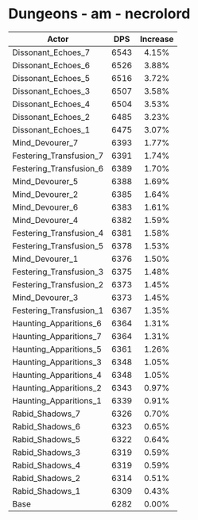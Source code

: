 # Dungeons - am - necrolord
| Actor | DPS | Increase |
|---|:---:|:---:|
|Dissonant_Echoes_7|6543|4.15%|
|Dissonant_Echoes_6|6526|3.88%|
|Dissonant_Echoes_5|6516|3.72%|
|Dissonant_Echoes_3|6507|3.58%|
|Dissonant_Echoes_4|6504|3.53%|
|Dissonant_Echoes_2|6485|3.23%|
|Dissonant_Echoes_1|6475|3.07%|
|Mind_Devourer_7|6393|1.77%|
|Festering_Transfusion_7|6391|1.74%|
|Festering_Transfusion_6|6389|1.70%|
|Mind_Devourer_5|6388|1.69%|
|Mind_Devourer_2|6385|1.64%|
|Mind_Devourer_6|6383|1.61%|
|Mind_Devourer_4|6382|1.59%|
|Festering_Transfusion_4|6381|1.58%|
|Festering_Transfusion_5|6378|1.53%|
|Mind_Devourer_1|6376|1.50%|
|Festering_Transfusion_3|6375|1.48%|
|Festering_Transfusion_2|6373|1.45%|
|Mind_Devourer_3|6373|1.45%|
|Festering_Transfusion_1|6367|1.35%|
|Haunting_Apparitions_6|6364|1.31%|
|Haunting_Apparitions_7|6364|1.31%|
|Haunting_Apparitions_5|6361|1.26%|
|Haunting_Apparitions_3|6348|1.05%|
|Haunting_Apparitions_4|6348|1.05%|
|Haunting_Apparitions_2|6343|0.97%|
|Haunting_Apparitions_1|6339|0.91%|
|Rabid_Shadows_7|6326|0.70%|
|Rabid_Shadows_6|6323|0.65%|
|Rabid_Shadows_5|6322|0.64%|
|Rabid_Shadows_3|6319|0.59%|
|Rabid_Shadows_4|6319|0.59%|
|Rabid_Shadows_2|6314|0.51%|
|Rabid_Shadows_1|6309|0.43%|
|Base|6282|0.00%|
